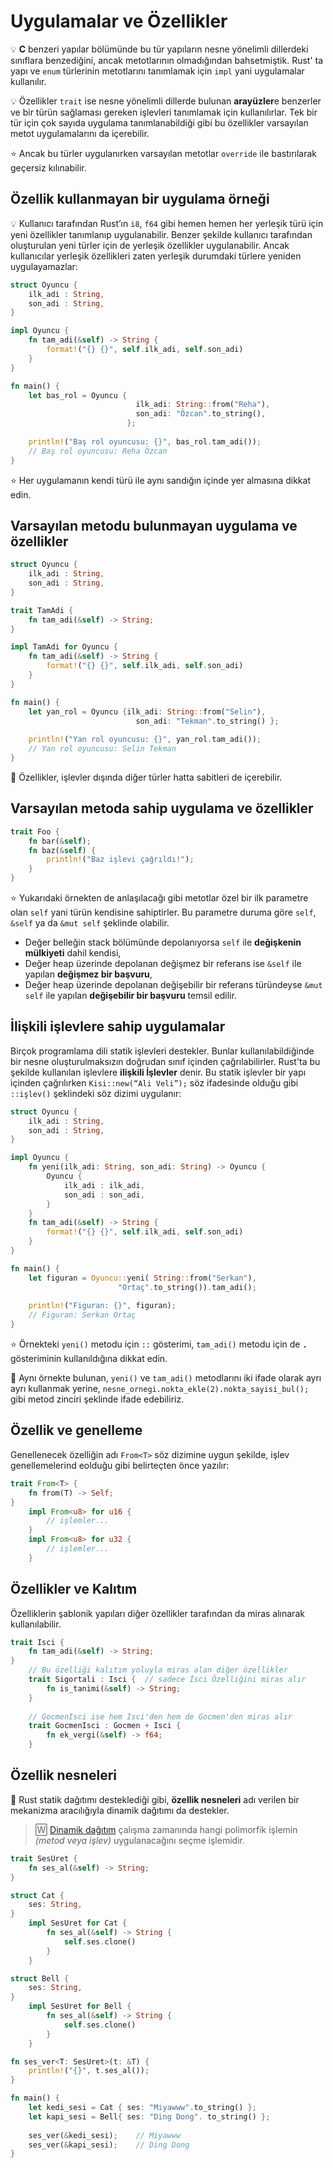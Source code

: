 # Uygulamalar ve Özellikler
💡 **C** benzeri yapılar bölümünde bu tür yapıların nesne yönelimli dillerdeki sınıflara benzediğini, ancak metotlarının olmadığından bahsetmiştik. Rust' ta yapı ve `enum` türlerinin metotlarını tanımlamak için `impl` yani uygulamalar kullanılır.

💡 Özellikler `trait` ise nesne yönelimli dillerde bulunan **arayüzler**e benzerler ve bir türün sağlaması gereken işlevleri tanımlamak için kullanılırlar. Tek bir tür için çok sayıda uygulama tanımlanabildiği gibi bu özellikler varsayılan metot uygulamalarını da içerebilir. 

⭐️️ Ancak bu türler uygulanırken varsayılan metotlar `override` ile bastırılarak geçersiz kılınabilir.

## Özellik kullanmayan bir uygulama örneği
💡 Kullanıcı tarafından Rust’ın `i8`, `f64` gibi hemen hemen her yerleşik türü için yeni özellikler tanımlanıp uygulanabilir. Benzer şekilde kullanıcı tarafından oluşturulan yeni türler için de yerleşik özellikler uygulanabilir. Ancak kullanıcılar yerleşik özellikleri zaten yerleşik durumdaki türlere yeniden uygulayamazlar:

```Rust
struct Oyuncu {
    ilk_adi : String,
    son_adi : String,
}

impl Oyuncu {
    fn tam_adi(&self) -> String {
        format!("{} {}", self.ilk_adi, self.son_adi)
    }
}

fn main() {
    let bas_rol = Oyuncu {
                            ilk_adi: String::from("Reha"),
                            son_adi: "Özcan".to_string(), 
                          };
    
    println!("Baş rol oyuncusu: {}", bas_rol.tam_adi());
    // Baş rol oyuncusu: Reha Özcan
}
````

⭐️ Her uygulamanın kendi türü ile aynı sandığın içinde yer almasına dikkat edin.

## Varsayılan metodu bulunmayan uygulama ve özellikler
```Rust
struct Oyuncu {
    ilk_adi : String,
    son_adi : String,
}

trait TamAdi {
    fn tam_adi(&self) -> String;
}

impl TamAdi for Oyuncu {
    fn tam_adi(&self) -> String {
        format!("{} {}", self.ilk_adi, self.son_adi)
    }
}

fn main() {
    let yan_rol = Oyuncu {ilk_adi: String::from("Selin"),
                            son_adi: "Tekman".to_string() };
    
    println!("Yan rol oyuncusu: {}", yan_rol.tam_adi());
    // Yan rol oyuncusu: Selin Tekman
}
````

🔎 Özellikler, işlevler dışında diğer türler hatta sabitleri de içerebilir.

## Varsayılan metoda sahip uygulama ve özellikler
```Rust
trait Foo {
    fn bar(&self);
    fn baz(&self) {
        println!("Baz işlevi çağrıldı!");
    }
}
````

⭐️ Yukarıdaki örnekten de anlaşılacağı gibi metotlar özel bir ilk parametre olan `self` yani türün kendisine sahiptirler. Bu parametre duruma göre `self`, `&self` ya da `&mut self` şeklinde olabilir. 
- Değer belleğin stack bölümünde depolanıyorsa `self` ile **değişkenin mülkiyeti** dahil kendisi, 
- Değer heap üzerinde depolanan değişmez bir referans ise `&self` ile yapılan **değişmez bir başvuru**,
- Değer heap üzerinde depolanan değişebilir bir referans türündeyse `&mut self` ile yapılan **değişebilir bir başvuru** temsil edilir.

## İlişkili işlevlere sahip uygulamalar
Birçok programlama dili statik işlevleri destekler. Bunlar kullanılabildiğinde bir nesne oluşturulmaksızın doğrudan sınıf içinden çağrılabilirler. Rust'ta bu şekilde kullanılan işlevlere **ilişkili İşlevler** denir. Bu statik işlevler bir yapı içinden çağrılırken `Kisi::new(“Ali Veli”);` söz ifadesinde olduğu gibi `::işlev()` şeklindeki söz dizimi uygulanır:

```Rust
struct Oyuncu {
    ilk_adi : String,
    son_adi : String,
}

impl Oyuncu {
    fn yeni(ilk_adi: String, son_adi: String) -> Oyuncu {
        Oyuncu {
            ilk_adi : ilk_adi,
            son_adi : son_adi,
        }
    }
    fn tam_adi(&self) -> String {
        format!("{} {}", self.ilk_adi, self.son_adi)
    }
}

fn main() {
    let figuran = Oyuncu::yeni( String::from("Serkan"),
                        "Ortaç".to_string()).tam_adi();
    
    println!("Figuran: {}", figuran);
    // Figuran: Serkan Ortaç
}
````

⭐️ Örnekteki `yeni()` metodu için `::` gösterimi, `tam_adi()` metodu için de **`.`** gösteriminin kullanıldığına dikkat edin.  

🔎 Aynı örnekte bulunan, `yeni()` ve `tam_adi()` metodlarını iki ifade olarak ayrı ayrı kullanmak yerine,  `nesne_ornegi.nokta_ekle(2).nokta_sayisi_bul();` gibi metod zinciri şeklinde ifade edebiliriz.

## Özellik ve genelleme
Genellenecek özelliğin adı `From<T>` söz dizimine uygun şekilde, işlev genellemelerind eolduğu gibi belirteçten önce yazılır:

```Rust
trait From<T> {
    fn from(T) -> Self;
}
    impl From<u8> for u16 {
        // işlemler...
    }
    impl From<u8> for u32 {
        // işlemler...
    }
````

## Özellikler ve Kalıtım
Özelliklerin şablonik yapıları diğer özellikler tarafından da miras alınarak kullanılabilir. 

```Rust
trait Isci {
    fn tam_adi(&self) -> String;
}
    // Bu özelliği kalıtım yoluyla miras alan diğer özellikler
    trait Sigortali : Isci {  // sadece İsci Özelliğini miras alır
        fn is_tanimi(&self) -> String;
    }
    
    // GocmenIsci ise hem Isci'den hem de Gocmen'den miras alır  
    trait GocmenIsci : Gocmen + Isci { 
        fn ek_vergi(&self) -> f64;
    }
````

## Özellik nesneleri
🔎 Rust statik dağıtımı desteklediği gibi, **özellik nesneleri** adı verilen bir mekanizma aracılığıyla dinamik dağıtımı da destekler. 

>🅆  [Dinamik dağıtım](https://en.wikipedia.org/wiki/Dynamic_dispatch) çalışma zamanında hangi polimorfik işlemin *(metod veya işlev)* uygulanacağını seçme işlemidir.

```Rust
trait SesUret {
    fn ses_al(&self) -> String;
}

struct Cat {
    ses: String,
}
    impl SesUret for Cat {
        fn ses_al(&self) -> String {
            self.ses.clone()
        }
    }

struct Bell {
    ses: String,
}
    impl SesUret for Bell {
        fn ses_al(&self) -> String {
            self.ses.clone()
        }
    }

fn ses_ver<T: SesUret>(t: &T) {
    println!("{}", t.ses_al());
}

fn main() {
    let kedi_sesi = Cat { ses: "Miyawww".to_string() }; 
    let kapi_sesi = Bell{ ses: "Ding Dong". to_string() };
    
    ses_ver(&kedi_sesi);    // Miyawww
    ses_ver(&kapi_sesi);    // Ding Dong
}
````
